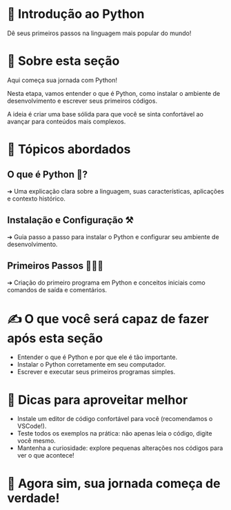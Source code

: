 
# 📖 Introdução ao Python
Dê seus primeiros passos na linguagem mais popular do mundo!

# 🔹 Sobre esta seção
Aqui começa sua jornada com Python!

Nesta etapa, vamos entender o que é Python, como instalar o ambiente de desenvolvimento e escrever seus primeiros códigos.

A ideia é criar uma base sólida para que você se sinta confortável ao avançar para conteúdos mais complexos.

# 📖 Tópicos abordados

## O que é Python 🐍?
➔ Uma explicação clara sobre a linguagem, suas características, aplicações e contexto histórico.

## Instalação e Configuração ⚒️
➔ Guia passo a passo para instalar o Python e configurar seu ambiente de desenvolvimento.

## Primeiros Passos 🚶🏼‍♀️
➔ Criação do primeiro programa em Python e conceitos iniciais como comandos de saída e comentários.

# ✍️ O que você será capaz de fazer após esta seção

- Entender o que é Python e por que ele é tão importante.
- Instalar o Python corretamente em seu computador.
- Escrever e executar seus primeiros programas simples.

# 🚀 Dicas para aproveitar melhor

- Instale um editor de código confortável para você (recomendamos o VSCode!).
- Teste todos os exemplos na prática: não apenas leia o código, digite você mesmo.
- Mantenha a curiosidade: explore pequenas alterações nos códigos para ver o que acontece!

# 🎯 Agora sim, sua jornada começa de verdade!